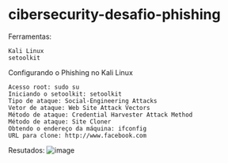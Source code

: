 # cibersecurity-desafio-phishing

Ferramentas:

    Kali Linux
    setoolkit

Configurando o Phishing no Kali Linux

    Acesso root: sudo su
    Iniciando o setoolkit: setoolkit
    Tipo de ataque: Social-Engineering Attacks
    Vetor de ataque: Web Site Attack Vectors
    Método de ataque: Credential Harvester Attack Method 
    Método de ataque: Site Cloner
    Obtendo o endereço da máquina: ifconfig
    URL para clone: http://www.facebook.com

Resutados:
![image](https://github.com/user-attachments/assets/fd05133d-f68d-4643-bdf5-56f1e6d329d5)
